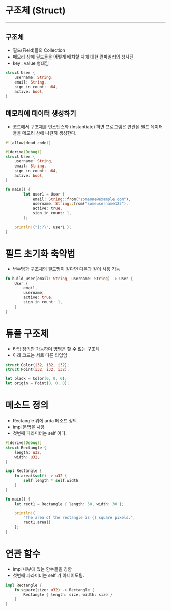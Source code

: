 # 구조체 (Struct)

---

## 구조체

- 필드(Field)들의 Collection
- 메모리 상에 필드들을 어떻게 배치할 지에 대한 컴파일러의 청사진
- key : value 형태임

```rust
struct User {
    username: String,
    email: String,
    sign_in_count: u64,
    active: bool,
}
```

## 메모리에 데이터 생성하기

- 코드에서 구조체를 인스턴스화 (Instantiate) 하면
프로그램은 연관된 필드 데이터들을 메모리 상에 나란히 생성한다.

```rust
#![allow(dead_code)]

#[derive(Debug)]
struct User {
    username: String,
    email: String,
    sign_in_count: u64,
    active: bool,
}

fn main() {
		let user1 = User {
		    email: String::from("someone@example.com"),
		    username: String::from("someusername123"),
		    active: true,
		    sign_in_count: 1,
		};

    println!("{:?}", user1 );
}
```

# 필드 초기화 축약법

- 변수명과 구조체의 필드명이 같다면 다음과 같이 사용 가능

```rust
fn build_user(email: String, username: String) -> User {
    User {
        email,
        username,
        active: true,
        sign_in_count: 1,
    }
}
```

# 튜플 구조체

- 타입 정의만 가능하며 명명은 할 수 없는 구조체
- 아래 코드는 서로 다른 타입임

```rust
struct Color(i32, i32, i32);
struct Point(i32, i32, i32);

let black = Color(0, 0, 0);
let origin = Point(0, 0, 0);
```

# 메소드 정의

- Rectangle 위에 arda 메소드 정의
- impl 문법을 사용
- 첫번째 파라미터는 self 이다.

```rust
#[derive(Debug)]
struct Rectangle {
    length: u32,
    width: u32,
}

impl Rectangle {
    fn area(&self) -> u32 {
        self.length * self.width
    }
}

fn main() {
    let rect1 = Rectangle { length: 50, width: 30 };

    println!(
        "The area of the rectangle is {} square pixels.",
        rect1.area()
    );
}
```

# 연관 함수

- impl 내부에 있는 함수들을 칭함
- 첫번째 파라미터는 self 가 아니어도됨.

```rust
impl Rectangle {
    fn square(size: u32) -> Rectangle {
        Rectangle { length: size, width: size }
    }
}
```
